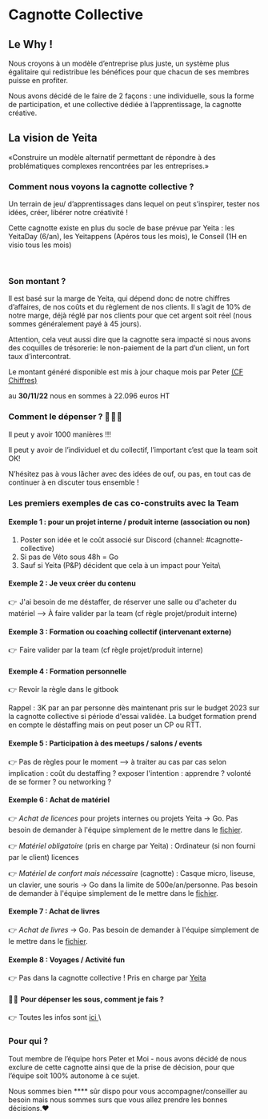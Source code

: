 # Cagnotte Collective

## Le Why !

Nous croyons à un modèle d’entreprise plus juste, un système plus égalitaire qui redistribue les bénéfices pour que chacun de ses membres puisse en profiter.&#x20;

Nous avons décidé de le faire de 2 façons : une individuelle, sous la forme de participation, et une collective dédiée à l’apprentissage, la cagnotte créative.&#x20;

## **La vision de Yeita**

«Construire un modèle alternatif permettant de répondre à des problématiques complexes rencontrées par les entreprises.»

### **Comment nous voyons la cagnotte collective ?**&#x20;

Un terrain de jeu/ d’apprentissages dans lequel on peut s’inspirer, tester nos idées, créer, libérer notre créativité !&#x20;

Cette cagnotte existe en plus du socle de base prévue par Yeita : les YeitaDay (6/an), les Yeitappens (Apéros tous les mois), le Conseil (1H en visio tous les mois) &#x20;

<figure><img src="../../.gitbook/assets/Cagnottes Yeita - Répartition.png" alt=""><figcaption></figcaption></figure>

### **Son montant ?**&#x20;

Il est basé sur la marge de Yeita, qui dépend donc de notre chiffres d’affaires, de nos coûts et du règlement de nos clients. Il s’agit de 10% de notre marge, déjà réglé par nos clients pour que cet argent soit réel (nous sommes généralement payé à 45 jours).&#x20;

Attention, cela veut aussi dire que la cagnotte sera impacté si nous avons des coquilles de trésorerie: le non-paiement de la part d’un client, un fort taux d’intercontrat.

Le montant généré disponible est mis à jour chaque mois par Peter [(CF Chiffres) ](nos-chiffres.md)

au **30/11/22** nous en sommes à 22.096 euros HT

### &#x20;**Comment le dépenser ?** 🤑 🤑 🤑 

Il peut y avoir 1000 manières !!!&#x20;

Il peut y avoir de l’individuel et du collectif, l’important c’est que la team soit OK!&#x20;

N’hésitez pas à vous lâcher avec des idées de ouf, ou pas, en tout cas de continuer à en discuter tous ensemble !&#x20;

### Les premiers exemples de cas co-construits avec la Team&#x20;

#### **Exemple 1 :  pour un projet interne / produit interne (association ou non)**

1. Poster son idée et le coût associé sur Discord (channel: #cagnotte-collective)
2. Si pas de Véto sous 48h = Go
3. Sauf si Yeita (P\&P) décident que cela à un impact pour Yeita\


#### **Exemple 2 : Je veux créer du contenu**

👉  J'ai besoin de me déstaffer, de réserver une salle ou d'acheter du matériel --> À faire valider par la team (cf règle projet/produit interne)

#### **Exemple 3 : Formation ou coaching collectif (intervenant externe)**&#x20;

👉  Faire valider par la team (cf règle projet/produit interne)

#### **Exemple 4 : Formation personnelle**&#x20;

👉 Revoir la règle dans le gitbook&#x20;

Rappel : 3K par an par personne dès maintenant pris sur le budget 2023 sur la cagnotte collective si période d'essai validée. La budget formation prend en compte le déstaffing mais on peut poser un CP ou RTT.&#x20;

#### **Exemple 5 : Participation à des meetups / salons / events**&#x20;

👉 Pas de règles pour le moment --> à traiter au cas par cas selon implication : coût du destaffing ? exposer l'intention : apprendre ? volonté de se former ? ou networking ?

#### **Exemple 6 : Achat de matériel**

👉 _Achat de licences_ pour projets internes ou projets Yeita -> Go. Pas besoin de demander à l'équipe simplement de le mettre dans le [fichier](https://docs.google.com/spreadsheets/d/1JcRWrmeCgsEMC5Gic3hqK1hUdj3QLWlScFIFyvIBY14/edit#gid=1393811237).&#x20;

👉 _Matériel obligatoire_ (pris en charge par Yeita) : Ordinateur (si non fourni par le client) licences

👉 _Matériel de confort mais nécessaire_ (cagnotte) : Casque micro, liseuse, un clavier, une souris -> Go dans la limite de 500e/an/personne. Pas besoin de demander à l'équipe simplement de le mettre dans le [fichier](https://docs.google.com/spreadsheets/d/1JcRWrmeCgsEMC5Gic3hqK1hUdj3QLWlScFIFyvIBY14/edit#gid=1393811237).&#x20;

#### **Exemple 7 : Achat de livres**

👉 _Achat de livres_ -> Go. Pas besoin de demander à l'équipe simplement de le mettre dans le [fichier](https://docs.google.com/spreadsheets/d/1JcRWrmeCgsEMC5Gic3hqK1hUdj3QLWlScFIFyvIBY14/edit#gid=1393811237).&#x20;

#### **Exemple  8 : Voyages / Activité fun**

👉 Pas dans la cagnotte collective ! Pris en charge par [Yeita ](nos-rituels.md)



#### 🤑 🤑  **Pour dépenser les sous, comment je fais ?**&#x20;

👉 Toutes les infos sont [ici ](../les-premiers-pas-chez-yeita/je-suis-membre-de-la-team-yeita/carte-bancaire-greater-than-cagnotte.md)\


### **Pour qui ?**&#x20;

Tout membre de l’équipe hors Peter et Moi - nous avons décidé de nous exclure de cette cagnotte ainsi que de la prise de décision, pour que l’équipe soit 100% autonome à ce sujet.&#x20;

Nous sommes bien **** sûr dispo pour vous accompagner/conseiller au besoin mais nous sommes surs que vous allez prendre les bonnes décisions.:heart:
